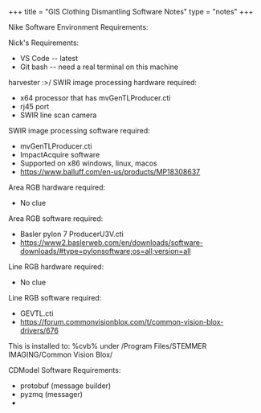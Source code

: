 +++
title = "GIS Clothing Dismantling Software Notes"
type = "notes"
+++

Nike Software Environment Requirements: 

Nick's Requirements:
* VS Code -- latest
* Git bash -- need a real terminal on this machine

harvester :>/ 
SWIR image processing hardware required: 
* x64 processor that has mvGenTLProducer.cti
* rj45 port 
* SWIR line scan camera

SWIR image processing software required:
* mvGenTLProducer.cti
* ImpactAcquire software
* Supported on x86 windows, linux, macos
* https://www.balluff.com/en-us/products/MP18308637

Area RGB hardware required:
* No clue 

Area RGB software required:
* Basler pylon 7 ProducerU3V.cti
* https://www2.baslerweb.com/en/downloads/software-downloads/#type=pylonsoftware;os=all;version=all

Line RGB hardware required:
* No clue

Line RGB software required:
* GEVTL.cti
* https://forum.commonvisionblox.com/t/common-vision-blox-drivers/676

This is installed to: %cvb% under /Program Files/STEMMER IMAGING/Common Vision Blox/


CDModel Software Requirements: 
*  protobuf (message builder) 
* pyzmq (messager) 
* 
